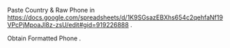 Paste Country & Raw Phone in https://docs.google.com/spreadsheets/d/1K9SGsazEBXhs654c2qehfaNf19VPcPjMpoaJl8z-zsU/edit#gid=919226888 .

Obtain Formatted Phone .